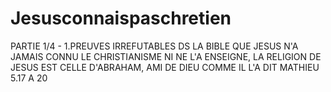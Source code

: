 # Jesusconnaispaschretien
PARTIE 1/4 - 1.PREUVES IRREFUTABLES DS LA BIBLE QUE JESUS N'A JAMAIS CONNU LE CHRISTIANISME NI NE L'A ENSEIGNE, LA RELIGION DE JESUS EST CELLE D'ABRAHAM, AMI DE DIEU COMME IL L'A DIT MATHIEU 5.17 A 20
